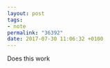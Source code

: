 ```yaml
---
layout: post
tags:
- note
permalink: "36392"
date: 2017-07-30 11:06:32 +0100
---
```


Does this work
